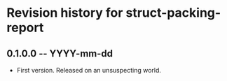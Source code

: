 # Revision history for struct-packing-report

## 0.1.0.0 -- YYYY-mm-dd

* First version. Released on an unsuspecting world.
